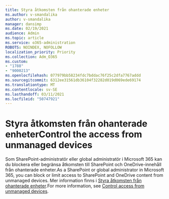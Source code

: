 ```yaml
---
title: Styra åtkomsten från ohanterade enheter
ms.author: v-smandalika
author: v-smandalika
manager: dansimp
ms.date: 02/19/2021
audience: Admin
ms.topic: article
ms.service: o365-administration
ROBOTS: NOINDEX, NOFOLLOW
localization_priority: Priority
ms.collection: Adm_O365
ms.custom:
- "1788"
- "9000213"
ms.openlocfilehash: 077979bb58234fdc7bddac76f25c2dfa7767addd
ms.sourcegitcommit: 6312ee31561db36104f32282d019d069ede69174
ms.translationtype: MT
ms.contentlocale: sv-SE
ms.lasthandoff: 03/11/2021
ms.locfileid: "50747921"
---
```

# <a name="control-the-access-from-unmanaged-devices"></a><span data-ttu-id="ab7ad-102">Styra åtkomsten från ohanterade enheter</span><span class="sxs-lookup"><span data-stu-id="ab7ad-102">Control the access from unmanaged devices</span></span>

<span data-ttu-id="ab7ad-103">Som SharePoint-administratör eller global administratör i Microsoft 365 kan du blockera eller begränsa åtkomsten till SharePoint och OneDrive-innehåll från ohanterade enheter.</span><span class="sxs-lookup"><span data-stu-id="ab7ad-103">As a SharePoint or global administrator in Microsoft 365, you can block or limit access to SharePoint and OneDrive content from unmanaged devices.</span></span> <span data-ttu-id="ab7ad-104">Mer information finns i [Styra åtkomsten från ohanterade enheter](https://docs.microsoft.com/sharepoint/control-access-from-unmanaged-devices).</span><span class="sxs-lookup"><span data-stu-id="ab7ad-104">For more information, see [Control access from unmanaged devices](https://docs.microsoft.com/sharepoint/control-access-from-unmanaged-devices).</span></span>
